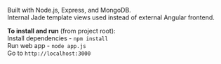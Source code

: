 Built with Node.js, Express, and MongoDB.<br/>Internal Jade template views used instead of external Angular frontend.<br/>

**To install and run** (from project root): <br/>
Install dependencies - ```npm install```<br/>
Run web app - ```node app.js```<br/>
Go to ```http://localhost:3000```<br/>
